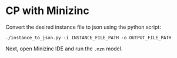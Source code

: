 # CP with Minizinc

Convert the desired instance file to json using the python script: 

```./instance_to_json.py -i INSTANCE_FILE_PATH -o OUTPUT_FILE_PATH```

Next, open Minizinc IDE and run the ```.mzn``` model.